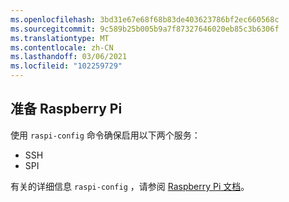 ```yaml
---
ms.openlocfilehash: 3bd31e67e68f68b83de403623786bf2ec660568c
ms.sourcegitcommit: 9c589b25b005b9a7f87327646020eb85c3b6306f
ms.translationtype: MT
ms.contentlocale: zh-CN
ms.lasthandoff: 03/06/2021
ms.locfileid: "102259729"
---
```

## <a name="prepare-the-raspberry-pi"></a>准备 Raspberry Pi

使用 `raspi-config` 命令确保启用以下两个服务：

- SSH
- SPI

有关的详细信息 `raspi-config` ，请参阅 [Raspberry Pi 文档](https://www.raspberrypi.org/documentation/configuration/raspi-config.md)。

